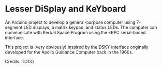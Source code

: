 # Lesser DiSplay and KeYboard

An Arduino project to develop a general-purpose computer using 7-segment LED displays, a matrix keypad, and status LEDs. The computer can communicate with Kerbal Space Program using the kRPC serial-based interface. 

This project is (very obviously) inspired by the DSKY interface originally developed for the Apollo Guidance Computer back in the 1960s. 

Credits: TODO
